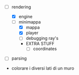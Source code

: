 - [ ] rendering
  - [x] engine
  - [ ] minimappa
    - [x] mappa
    - [x] player
    - [ ] debugging ray's
    - EXTRA STUFF
      - [ ] coordinates
- [ ] parsing





- colorare i diversi lati di un muro